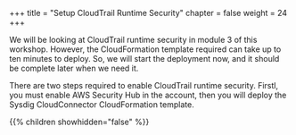 ﻿+++
title = "Setup CloudTrail Runtime Security"
chapter = false
weight = 24
+++

We will be looking at CloudTrail runtime security in module 3 of this workshop. However, the CloudFormation template required can take up to ten minutes to deploy.  So, we will start the deployment now, and it should be complete later when we need it. 

There are two steps required to enable CloudTrail runtime security. Firstl, you must enable AWS Security Hub in the account, then you will deploy the Sysdig CloudConnector CloudFormation template.

{{% children showhidden="false" %}}
